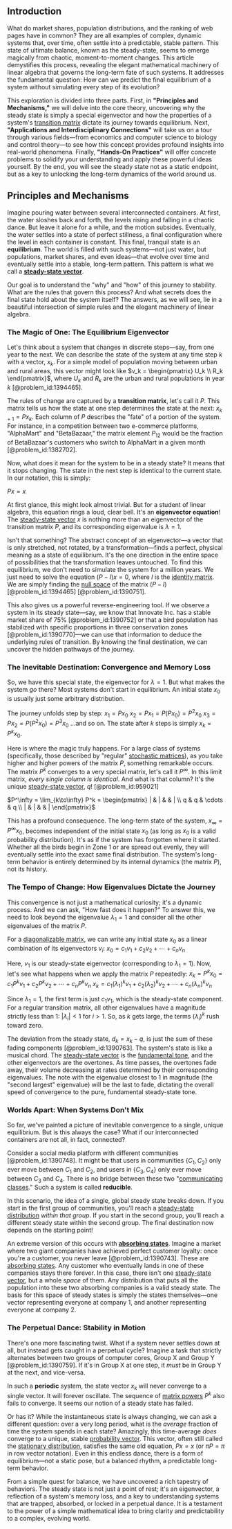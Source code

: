 ## Introduction
What do market shares, population distributions, and the ranking of web pages have in common? They are all examples of complex, dynamic systems that, over time, often settle into a predictable, stable pattern. This state of ultimate balance, known as the steady-state, seems to emerge magically from chaotic, moment-to-moment changes. This article demystifies this process, revealing the elegant mathematical machinery of linear algebra that governs the long-term fate of such systems. It addresses the fundamental question: How can we predict the final equilibrium of a system without simulating every step of its evolution?

This exploration is divided into three parts. First, in **"Principles and Mechanisms,"** we will delve into the core theory, uncovering why the steady state is simply a special eigenvector and how the properties of a system's [transition matrix](@article_id:145931) dictate its journey towards equilibrium. Next, **"Applications and Interdisciplinary Connections"** will take us on a tour through various fields—from economics and computer science to biology and control theory—to see how this concept provides profound insights into real-world phenomena. Finally, **"Hands-On Practices"** will offer concrete problems to solidify your understanding and apply these powerful ideas yourself. By the end, you will see the steady state not as a static endpoint, but as a key to unlocking the long-term dynamics of the world around us.

## Principles and Mechanisms

Imagine pouring water between several interconnected containers. At first, the water sloshes back and forth, the levels rising and falling in a chaotic dance. But leave it alone for a while, and the motion subsides. Eventually, the water settles into a state of perfect stillness, a final configuration where the level in each container is constant. This final, tranquil state is an **equilibrium**. The world is filled with such systems—not just water, but populations, market shares, and even ideas—that evolve over time and eventually settle into a stable, long-term pattern. This pattern is what we call a **[steady-state vector](@article_id:148585)**.

Our goal is to understand the "why" and "how" of this journey to stability. What are the rules that govern this process? And what secrets does the final state hold about the system itself? The answers, as we will see, lie in a beautiful intersection of simple rules and the elegant machinery of linear algebra.

### The Magic of One: The Equilibrium Eigenvector

Let's think about a system that changes in discrete steps—say, from one year to the next. We can describe the state of the system at any time step $k$ with a vector, $x_k$. For a simple model of population moving between urban and rural areas, this vector might look like $v_k = \begin{pmatrix} U_k \\ R_k \end{pmatrix}$, where $U_k$ and $R_k$ are the urban and rural populations in year $k$ [@problem_id:1394465].

The rules of change are captured by a **transition matrix**, let's call it $P$. This matrix tells us how the state at one step determines the state at the next: $x_{k+1} = Px_k$. Each column of $P$ describes the "fate" of a portion of the system. For instance, in a competition between two e-commerce platforms, "AlphaMart" and "BetaBazaar," the matrix element $P_{12}$ would be the fraction of BetaBazaar's customers who switch to AlphaMart in a given month [@problem_id:1382702].

Now, what does it mean for the system to be in a steady state? It means that it stops changing. The state in the next step is identical to the current state. In our notation, this is simply:

$Px = x$

At first glance, this might look almost trivial. But for a student of linear algebra, this equation rings a loud, clear bell. It's an **eigenvector equation**! The [steady-state vector](@article_id:148585) $x$ is nothing more than an eigenvector of the transition matrix $P$, and its corresponding eigenvalue is $\lambda = 1$.

Isn't that something? The abstract concept of an eigenvector—a vector that is only stretched, not rotated, by a transformation—finds a perfect, physical meaning as a state of equilibrium. It's the one direction in the entire space of possibilities that the transformation leaves untouched. To find this equilibrium, we don't need to simulate the system for a million years. We just need to solve the equation $(P - I)x = 0$, where $I$ is the [identity matrix](@article_id:156230). We are simply finding the [null space](@article_id:150982) of the matrix $(P-I)$ [@problem_id:1394465] [@problem_id:1390751].

This also gives us a powerful reverse-engineering tool. If we observe a system in its steady state—say, we know that Innovate Inc. has a stable market share of 75% [@problem_id:1390752] or that a bird population has stabilized with specific proportions in three conservation zones [@problem_id:1390770]—we can use that information to deduce the underlying rules of transition. By knowing the final destination, we can uncover the hidden pathways of the journey.

### The Inevitable Destination: Convergence and Memory Loss

So, we have this special state, the eigenvector for $\lambda=1$. But what makes the system *go* there? Most systems don't start in equilibrium. An initial state $x_0$ is usually just some arbitrary distribution.

The journey unfolds step by step:
$x_1 = Px_0$
$x_2 = Px_1 = P(Px_0) = P^2 x_0$
$x_3 = Px_2 = P(P^2 x_0) = P^3 x_0$
...and so on. The state after $k$ steps is simply $x_k = P^k x_0$.

Here is where the magic truly happens. For a large class of systems (specifically, those described by "regular" [stochastic matrices](@article_id:151947)), as you take higher and higher powers of the matrix $P$, something remarkable occurs. The matrix $P^k$ converges to a very special matrix, let's call it $P^\infty$. In this limit matrix, *every single column is identical*. And what is that column? It's the unique [steady-state vector](@article_id:148585), $q$! [@problem_id:959021]

$P^\infty = \lim_{k\to\infty} P^k = \begin{pmatrix} | & | & & | \\ q & q & \cdots & q \\ | & | & & | \end{pmatrix}$

This has a profound consequence. The long-term state of the system, $x_\infty = P^\infty x_0$, becomes independent of the initial state $x_0$ (as long as $x_0$ is a valid probability distribution). It's as if the system has forgotten where it started. Whether all the birds begin in Zone 1 or are spread out evenly, they will eventually settle into the exact same final distribution. The system's long-term behavior is entirely determined by its internal dynamics (the matrix $P$), not its history.

### The Tempo of Change: How Eigenvalues Dictate the Journey

This convergence is not just a mathematical curiosity; it's a dynamic process. And we can ask, "How fast does it happen?" To answer this, we need to look beyond the eigenvalue $\lambda_1 = 1$ and consider all the other eigenvalues of the matrix $P$.

For a [diagonalizable matrix](@article_id:149606), we can write any initial state $x_0$ as a linear combination of its eigenvectors $v_i$:
$x_0 = c_1 v_1 + c_2 v_2 + \cdots + c_n v_n$

Here, $v_1$ is our steady-state eigenvector (corresponding to $\lambda_1 = 1$). Now, let's see what happens when we apply the matrix $P$ repeatedly:
$x_k = P^k x_0 = c_1 P^k v_1 + c_2 P^k v_2 + \cdots + c_n P^k v_n$
$x_k = c_1 (\lambda_1)^k v_1 + c_2 (\lambda_2)^k v_2 + \cdots + c_n (\lambda_n)^k v_n$

Since $\lambda_1=1$, the first term is just $c_1 v_1$, which is the steady-state component. For a regular transition matrix, all other eigenvalues have a magnitude strictly less than 1: $|\lambda_i| \lt 1$ for $i > 1$. So, as $k$ gets large, the terms $(\lambda_i)^k$ rush toward zero.

The deviation from the steady state, $d_k = x_k - q$, is just the sum of these fading components [@problem_id:1390763]. The system's state is like a musical chord. The [steady-state vector](@article_id:148585) is the [fundamental tone](@article_id:181668), and the other eigenvectors are the overtones. As time passes, the overtones fade away, their volume decreasing at rates determined by their corresponding eigenvalues. The note with the eigenvalue closest to 1 in magnitude (the "second largest" eigenvalue) will be the last to fade, dictating the overall speed of convergence to the pure, fundamental steady-state tone.

### Worlds Apart: When Systems Don't Mix

So far, we've painted a picture of inevitable convergence to a single, unique equilibrium. But is this always the case? What if our interconnected containers are not all, in fact, connected?

Consider a social media platform with different communities [@problem_id:1390748]. It might be that users in communities $\{C_1, C_2\}$ only ever move between $C_1$ and $C_2$, and users in $\{C_3, C_4\}$ only ever move between $C_3$ and $C_4$. There is no bridge between these two "[communicating classes](@article_id:266786)." Such a system is called **reducible**.

In this scenario, the idea of a single, global steady state breaks down. If you start in the first group of communities, you'll reach a [steady-state distribution](@article_id:152383) *within that group*. If you start in the second group, you'll reach a different steady state within the second group. The final destination now depends on the starting point!

An extreme version of this occurs with **[absorbing states](@article_id:160542)**. Imagine a market where two giant companies have achieved perfect customer loyalty: once you're a customer, you never leave [@problem_id:1390743]. These are [absorbing states](@article_id:160542). Any customer who eventually lands in one of these companies stays there forever. In this case, there isn't one [steady-state vector](@article_id:148585), but a whole *space* of them. Any distribution that puts all the population into these two absorbing companies is a valid steady state. The basis for this space of steady states is simply the states themselves—one vector representing everyone at company 1, and another representing everyone at company 2.

### The Perpetual Dance: Stability in Motion

There's one more fascinating twist. What if a system never settles down at all, but instead gets caught in a perpetual cycle? Imagine a task that strictly alternates between two groups of computer cores, Group X and Group Y [@problem_id:1390759]. If it's in Group X at one step, it *must* be in Group Y at the next, and vice-versa.

In such a **periodic** system, the state vector $x_k$ will never converge to a single vector. It will forever oscillate. The sequence of [matrix powers](@article_id:264272) $P^k$ also fails to converge. It seems our notion of a steady state has failed.

Or has it? While the instantaneous state is always changing, we can ask a different question: over a very long period, what is the *average* fraction of time the system spends in each state? Amazingly, this time-average *does* converge to a unique, stable [probability vector](@article_id:199940). This vector, often still called the [stationary distribution](@article_id:142048), satisfies the same old equation, $Px=x$ (or $\pi P = \pi$ in row vector notation). Even in this endless dance, there is a form of equilibrium—not a static pose, but a balanced rhythm, a predictable long-term behavior.

From a simple quest for balance, we have uncovered a rich tapestry of behaviors. The steady state is not just a point of rest; it's an eigenvector, a reflection of a system's memory loss, and a key to understanding systems that are trapped, absorbed, or locked in a perpetual dance. It is a testament to the power of a simple mathematical idea to bring clarity and predictability to a complex, evolving world.